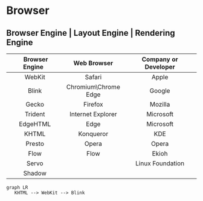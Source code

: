 # Browser

## Browser Engine | Layout Engine | Rendering Engine



|  Browser Engine   |        Web Browser        | Company or Developer |
| :---------------: | :-----------------------: | :------------------: |
|      WebKit       |          Safari           |        Apple         |
|       Blink       | Chromium\Chrome <br> Edge |        Google        |
|       Gecko       |          Firefox          |       Mozilla        |
|      Trident      |     Internet Explorer     |      Microsoft       |
|     EdgeHTML      |           Edge            |      Microsoft       |
|       KHTML       |         Konqueror         |         KDE          |
|      Presto       |           Opera           |        Opera         |
|       Flow        |           Flow            |        Ekioh         |
|       Servo       |                           |   Linux Foundation   |
|      Shadow       |                           |                      |

```mermaid
graph LR
   KHTML --> WebKit --> Blink
```
